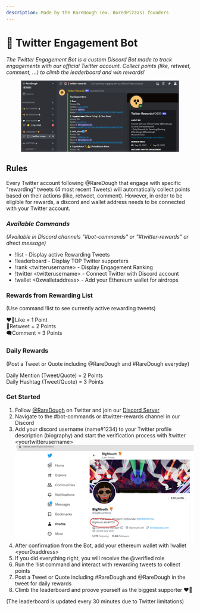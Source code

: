 ```yaml
---
description: Made by the RareDough (ex. BoredPizzas) founders
---
```


# 🤖 Twitter Engagement Bot

_The Twitter Engagement Bot is a custom Discord Bot made to track engagements with our official Twitter account. Collect points (like, retweet, comment, ...) to climb the leaderboard and win rewards!_

<figure><img src=".gitbook/assets/Screenshot 2023-01-25 165334.png" alt=""><figcaption></figcaption></figure>

## Rules

Every Twitter account following @RareDough that engage with specific "rewarding" tweets (4 most recent Tweets) will automatically collect points based on their actions (like, retweet, comment). However, in order to be eligible for rewards, a discord and wallet address needs to be connected with your Twitter account.

### _Available Commands_

_(Available in Discord channels "#bot-commands" or "#twitter-rewards" or direct message)_

* !list - Display active Rewarding Tweets
* !leaderboard - Display TOP Twitter supporters
* !rank \<twitterusername> - Display Engagement Ranking
* !twitter \<twitterusername> - Connect Twitter with Discord account
* !wallet <0xwalletaddress> - Add your Ethereum wallet for airdrops

### Rewards from Rewarding List

(Use command !list to see currently active rewarding tweets)

❤️‍🔥Like = 1 Point\
🔁Retweet = 2 Points\
🗨️Comment = 3 Points

### Daily Rewards

(Post a Tweet or Quote including @RareDough and #RareDough everyday)

Daily Mention (Tweet/Quote) = 2 Points\
Daily Hashtag (Tweet/Quote) = 3 Points

### **Get Started**

1. Follow [@RareDough](https://twitter.com/RareDough) on Twitter and join our [Discord Server](https://discord.com/invite/GbwykC99N6)
2. Navigate to the #bot-commands or #twitter-rewards channel in our Discord
3. Add your discord username (name#1234) to your Twitter profile description (biography) and start the verification process with !twitter \<yourtwitterusername> ![](<.gitbook/assets/image (1) (1).png>)
4. After confirmation from the Bot, add your ethereum wallet with !wallet \<your0xaddress>
5. If you did everything right, you will receive the @verified role
6. Run the !list command and interact with rewarding tweets to collect points
7. Post a Tweet or Quote including #RareDough and @RareDough in the tweet for daily rewards
8. Climb the leaderboard and proove yourself as the biggest supporter ❤️‍🔥

(The leaderboard is updated every 30 minutes due to Twitter limitations)&#x20;
